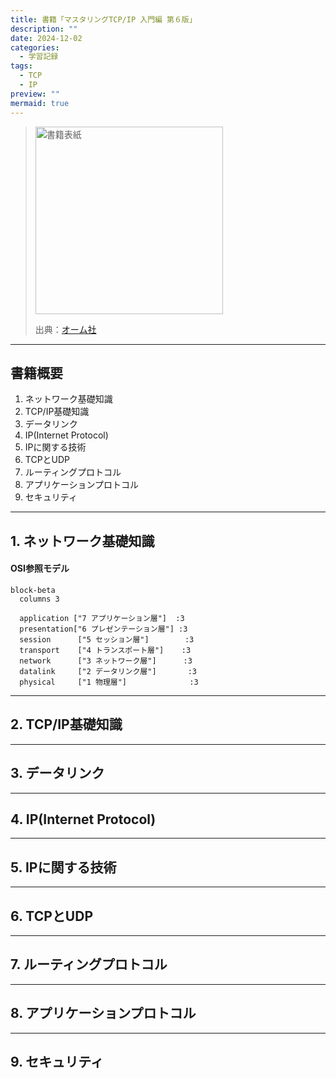 ```yaml
---
title: 書籍「マスタリングTCP/IP 入門編 第６版」
description: ""
date: 2024-12-02
categories:
  - 学習記録
tags:
  - TCP
  - IP
preview: ""
mermaid: true
---
```


> <img src="https://www.ohmsha.co.jp/Portals/0/book/large/978-4-274-22447-8.jpg" alt="書籍表紙" width="300">
>
> 出典：[オーム社](https://www.ohmsha.co.jp/book/9784274224478/)


--- 
## 書籍概要

1. ネットワーク基礎知識
2. TCP/IP基礎知識
3. データリンク
4. IP(Internet Protocol)
5. IPに関する技術
6. TCPとUDP
7. ルーティングプロトコル
8. アプリケーションプロトコル
9. セキュリティ


---
## 1. ネットワーク基礎知識


#### OSI参照モデル

```mermaid
block-beta
  columns 3

  application ["7 アプリケーション層"]  :3
  presentation["6 プレゼンテーション層"] :3
  session      ["5 セッション層"]        :3
  transport    ["4 トランスポート層"]    :3
  network      ["3 ネットワーク層"]      :3
  datalink     ["2 データリンク層"]       :3
  physical     ["1 物理層"]              :3
```



---
## 2. TCP/IP基礎知識


---
## 3. データリンク


---
## 4. IP(Internet Protocol)


---
## 5. IPに関する技術


---
## 6. TCPとUDP


---
## 7. ルーティングプロトコル


---
## 8. アプリケーションプロトコル


---
## 9. セキュリティ
 



